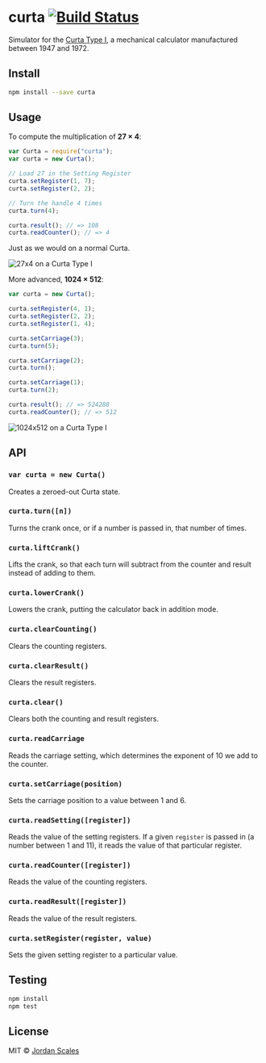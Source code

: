 # curta [![Build Status](https://travis-ci.org/jdan/curta.svg?branch=master)](https://travis-ci.org/jdan/curta)

Simulator for the [Curta Type I](http://en.wikipedia.org/wiki/Curta),
a mechanical calculator manufactured between 1947 and 1972.

## Install

```sh
npm install --save curta
```

## Usage

To compute the multiplication of **27 × 4**:

```js
var Curta = require("curta");
var curta = new Curta();

// Load 27 in the Setting Register
curta.setRegister(1, 7);
curta.setRegister(2, 2);

// Turn the handle 4 times
curta.turn(4);

curta.result(); // => 108
curta.readCounter(); // => 4
```

Just as we would on a normal Curta.

![27x4 on a Curta Type I](http://i.imgur.com/0XXL9hN.jpg)

More advanced, **1024 × 512**:

```js
var curta = new Curta();

curta.setRegister(4, 1);
curta.setRegister(2, 2);
curta.setRegister(1, 4);

curta.setCarriage(3);
curta.turn(5);

curta.setCarriage(2);
curta.turn();

curta.setCarriage(1);
curta.turn(2);

curta.result(); // => 524288
curta.readCounter(); // => 512
```

![1024x512 on a Curta Type I](http://i.imgur.com/zMjrGFD.jpg)

## API

### `var curta = new Curta()`

Creates a zeroed-out Curta state.

### `curta.turn([n])`

Turns the crank once, or if a number is passed in, that number of
times.

### `curta.liftCrank()`

Lifts the crank, so that each turn will subtract from the counter and
result instead of adding to them.

### `curta.lowerCrank()`

Lowers the crank, putting the calculator back in addition mode.

### `curta.clearCounting()`

Clears the counting registers.

### `curta.clearResult()`

Clears the result registers.

### `curta.clear()`

Clears both the counting and result registers.

### `curta.readCarriage`

Reads the carriage setting, which determines the exponent of 10 we add
to the counter.

### `curta.setCarriage(position)`

Sets the carriage position to a value between 1 and 6.

### `curta.readSetting([register])`

Reads the value of the setting registers. If a given `register`
is passed in (a number between 1 and 11), it reads the value of
that particular register.

### `curta.readCounter([register])`

Reads the value of the counting registers.

### `curta.readResult([register])`

Reads the value of the result registers.

### `curta.setRegister(register, value)`

Sets the given setting register to a particular value.

## Testing

```sh
npm install
npm test
```

## License

MIT © [Jordan Scales](http://jordanscales.com)
